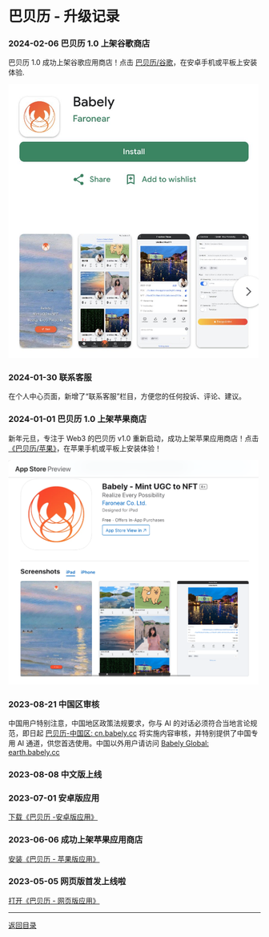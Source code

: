 # 巴贝历 - 升级记录

### 2024-02-06 巴贝历 1.0 上架谷歌商店

巴贝历 1.0 成功上架谷歌应用商店！点击 [巴贝历/谷歌](https://gplay.babely.cc)，在安卓手机或平板上安装体验.

<img src="./images/news/20240206-babely-googleplay.png" width="500"/>

### 2024-01-30 联系客服

在个人中心页面，新增了“联系客服”栏目，方便您的任何投诉、评论、建议。

### 2024-01-01 巴贝历 1.0 上架苹果商店

新年元旦，专注于 Web3 的巴贝历 v1.0 重新启动，成功上架苹果应用商店！点击[《巴贝历/苹果》](https://apps.apple.com/app/id6472632215)，在苹果手机或平板上安装体验！

<img src="./images/news/20240101-babely-appstore.png" width="500"/>

### 2023-08-21 中国区审核

中国用户特别注意，中国地区政策法规要求，你与 AI 的对话必须符合当地言论规范，即日起 [巴贝历-中国区: cn.babely.cc](https://u.cn.babely.cc) 将实施内容审核，并特别提供了中国专用 AI 通道，供您首选使用。中国以外用户请访问 [Babely Global: earth.babely.cc](https://u.earth.babely.cc)

### 2023-08-08 中文版上线

### 2023-07-01 安卓版应用

[下载《巴贝历 -安卓版应用》](https://u.babely.cc/#/pages/user-resource-detail?tagnow=android)

### 2023-06-06 成功上架苹果应用商店

[安装《巴贝历 - 苹果版应用》](https://u.babely.cc/#/pages/user-resource-detail?tagnow=ios)

### 2023-05-05 网页版首发上线啦

[打开《巴贝历 - 网页版应用》](https://u.babely.cc)

---

[返回目录](./README.md)
